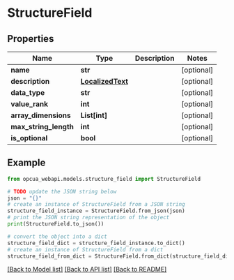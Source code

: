 # StructureField


## Properties

Name | Type | Description | Notes
------------ | ------------- | ------------- | -------------
**name** | **str** |  | [optional] 
**description** | [**LocalizedText**](LocalizedText.md) |  | [optional] 
**data_type** | **str** |  | [optional] 
**value_rank** | **int** |  | [optional] 
**array_dimensions** | **List[int]** |  | [optional] 
**max_string_length** | **int** |  | [optional] 
**is_optional** | **bool** |  | [optional] 

## Example

```python
from opcua_webapi.models.structure_field import StructureField

# TODO update the JSON string below
json = "{}"
# create an instance of StructureField from a JSON string
structure_field_instance = StructureField.from_json(json)
# print the JSON string representation of the object
print(StructureField.to_json())

# convert the object into a dict
structure_field_dict = structure_field_instance.to_dict()
# create an instance of StructureField from a dict
structure_field_from_dict = StructureField.from_dict(structure_field_dict)
```
[[Back to Model list]](../README.md#documentation-for-models) [[Back to API list]](../README.md#documentation-for-api-endpoints) [[Back to README]](../README.md)


